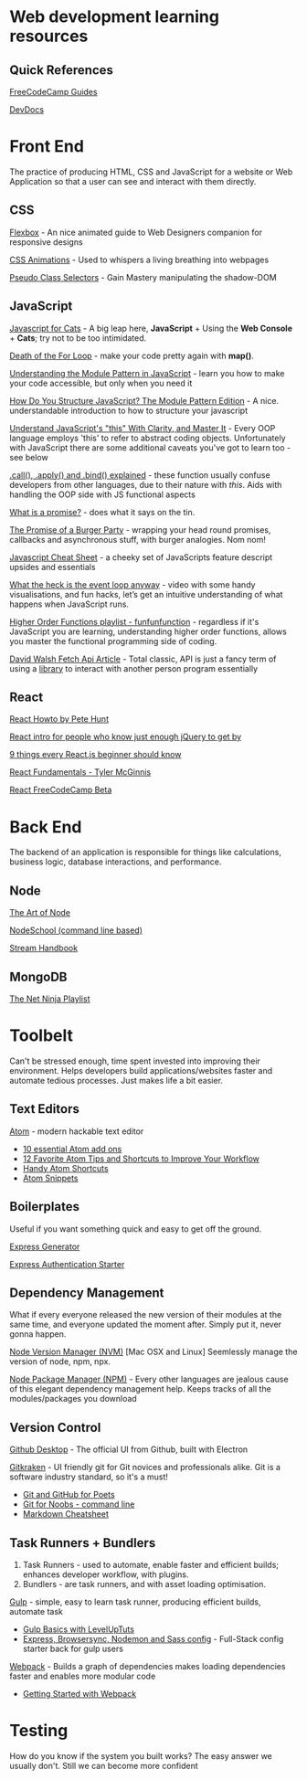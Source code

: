 # Web development learning resources

## Quick References

[FreeCodeCamp Guides](https://guide.freecodecamp.org/)

[DevDocs](http://devdocs.io/)

# Front End 
The practice of producing HTML, CSS and JavaScript for a website or Web Application so that a user can see and interact with them directly.

## CSS
[Flexbox](https://medium.freecodecamp.com/an-animated-guide-to-flexbox-d280cf6afc35#.k9s9rseha) - An nice animated guide to Web Designers companion for responsive designs

[CSS Animations](https://www.youtube.com/watch?v=8kK-cA99SA0&list=PLqGj3iMvMa4LvJ8VctoXnPI0dtE40wfid) - Used to whispers a living breathing into webpages

[Pseudo Class Selectors](https://css-tricks.com/pseudo-class-selectors/) - Gain Mastery manipulating the shadow-DOM

## JavaScript

[Javascript for Cats](http://jsforcats.com) - A big leap here, **JavaScript** + Using the **Web Console** + **Cats**; try not to be too intimidated.

[Death of the For Loop](https://hackernoon.com/rethinking-javascript-death-of-the-for-loop-c431564c84a8#.ptzczddwb) - make your code pretty again with **map()**.

[Understanding the Module Pattern in JavaScript](http://adripofjavascript.com/blog/drips/understanding-the-module-pattern-in-javascript.html) - learn you how to make your code accessible, but only when you need it

[How Do You Structure JavaScript? The Module Pattern Edition](https://css-tricks.com/how-do-you-structure-javascript-the-module-pattern-edition/) - A nice. understandable introduction to how to structure your javascript 

[Understand JavaScript's "this" With Clarity, and Master It](http://javascriptissexy.com/understand-javascripts-this-with-clarity-and-master-it) - Every OOP language employs 'this' to refer to abstract coding objects. Unfortunately with JavaScript there are some additional caveats you've got to learn too - see below

[.call(), .apply() and .bind() explained](https://medium.com/@owenyangg/javascript-call-apply-and-bind-explained-to-a-total-noob-63f146684564#.dni7a87om) - these function usually confuse developers from other languages, due to their nature with _this_. Aids with handling the OOP side with JS functional aspects

[What is a promise?](https://medium.com/javascript-scene/master-the-javascript-interview-what-is-a-promise-27fc71e77261#.jxkupvl21) - does what it says on the tin.

[The Promise of a Burger Party](https://kosamari.com/notes/the-promise-of-a-burger-party) - wrapping your head round promises, callbacks and asynchronous stuff, with burger analogies. Nom nom!

[Javascript Cheat Sheet](https://github.com/krishnr/JavaScript-cheat-sheet#callbacks) - a cheeky set of JavaScripts feature descript upsides and essentials

[What the heck is the event loop anyway](https://www.youtube.com/watch?v=8aGhZQkoFbQ) - video  with some handy visualisations, and fun hacks, let’s get an intuitive understanding of what happens when JavaScript runs.

[Higher Order Functions playlist - funfunfunction](https://www.youtube.com/watch?v=BMUiFMZr7vk&list=PL0zVEGEvSaeEd9hlmCXrk5yUyqUag-n84) - regardless if it's JavaScript you are learning, understanding higher order functions, allows you master the functional programming side of coding.

[David Walsh Fetch Api Article](https://davidwalsh.name/fetch) - Total classic, API is just a fancy term of using a [library](https://www.quora.com/What-does-library-mean-in-the-case-of-programming-languages) to interact with another person program essentially

## React

[React Howto by Pete Hunt](https://github.com/petehunt/react-howto)

[React intro for people who know just enough jQuery to get by](http://reactfordesigners.com/labs/reactjs-introduction-for-people-who-know-just-enough-jquery-to-get-by/)

[9 things every React.js beginner should know](https://camjackson.net/post/9-things-every-reactjs-beginner-should-know)

[React Fundamentals - Tyler McGinnis](https://reacttraining.com/online/react-fundamentals)

[React FreeCodeCamp Beta](http://hysterical-amusement.surge.sh)

# Back End
The backend of an application is responsible for things like calculations, business logic, database interactions, and performance.

## Node

[The Art of Node](https://github.com/maxogden/art-of-node#the-art-of-node)

[NodeSchool (command line based)](https://nodeschool.io)

[Stream Handbook](https://github.com/substack/stream-handbook/blob/master/readme.markdown)

## MongoDB

[The Net Ninja Playlist](https://www.youtube.com/watch?v=9OPP_1eAENg&list=PL4cUxeGkcC9jpvoYriLI0bY8DOgWZfi6u)

# Toolbelt
Can't be stressed enough, time spent invested into improving their environment. Helps developers build applications/websites faster and automate tedious processes. Just makes life a bit easier.

## Text Editors

[Atom](https://atom.io/) - modern hackable text editor

+ [10 essential Atom add ons](https://www.sitepoint.com/10-essential-atom-add-ons/)
+ [12 Favorite Atom Tips and Shortcuts to Improve Your Workflow](https://www.sitepoint.com/12-favorite-atom-tips-and-shortcuts-to-improve-your-workflow/)
+ [Handy Atom Shortcuts](https://gist.github.com/chrissimpkins/5bf5686bae86b8129bee#atom_file)
+ [Atom Snippets](http://flight-manual.atom.io/using-atom/sections/snippets/)

## Boilerplates
Useful if you want something quick and easy to get off the ground.

[Express Generator](https://expressjs.com/en/starter/generator.html)

[Express Authentication Starter](https://github.com/sahat/hackathon-starter)

## Dependency Management
What if every everyone released the new version of their modules at the same time, and everyone updated the moment after. Simply put it, never gonna happen.

[Node Version Manager (NVM)](https://github.com/creationix/nvm) [Mac OSX and Linux]
Seemlessly manage the version of node, npm, npx. 

[Node Package Manager (NPM)](https://docs.npmjs.com/getting-started/what-is-npm) - Every other languages are jealous cause of this elegant dependency management help. Keeps tracks of all the modules/packages you download

## Version Control

[Github Desktop](https://desktop.github.com/) - The official UI from Github, built with Electron

[Gitkraken](https://www.gitkraken.com/) - UI friendly git for Git novices and professionals alike. Git is a software industry standard, so it's a must!


+ [Git and GitHub for Poets](https://www.youtube.com/watch?v=BCQHnlnPusY)
+ [Git for Noobs - command line](https://www.youtube.com/watch?v=JPKOESR1k04&t=1011s)
+ [Markdown Cheatsheet](https://github.com/adam-p/markdown-here/wiki/Markdown-Cheatsheet)

## Task Runners + Bundlers
1) Task Runners - used to automate, enable faster and efficient builds; enhances developer workflow, with plugins.
2) Bundlers - are task runners, and with asset loading optimisation.

[Gulp](https://gulpjs.com/) - simple, easy to learn task runner, producing efficient builds, automate task
+ [Gulp Basics with LevelUpTuts](https://www.youtube.com/watch?v=wNlEK8qrb0M&list=PLLnpHn493BHE2RsdyUNpbiVn-cfuV7Fos)
+ [Express, Browsersync, Nodemon and Sass config](https://gist.github.com/Adam-Collier/973abbb109a39c8be1cd2000666d9c3e) - Full-Stack config starter back for gulp users

[Webpack](https://webpack.js.org/) - Builds a graph of dependencies makes loading dependencies faster and enables more modular code
+ [Getting Started with Webpack](https://webpack.js.org/guides/getting-started/)

# Testing
How do you know if the system you built works? The easy answer we usually don't. Still we can become more confident